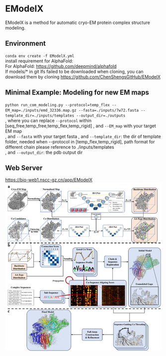 # EModelX
EModelX is a method for automatic cryo-EM protein complex structure modeling.

## Environment
`conda env create -f EModelX.yml`  
install requirement for AlphaFold:  
For AlphaFold: https://github.com/deepmind/alphafold    
If models/* in git lfs failed to be downloaded when cloning, you can download them by cloning https://github.com/ChenShengsGitHub/EModelX  

## Minimal Example: Modeling for new EM maps
`python run_com_modeling.py --protocol=temp_flex --EM_map=./inputs/emd_32336.map.gz --fasta=./inputs/7w72.fasta --template_dir=./inputs/templates --output_dir=./outputs`  
, where you can replace `--protocol` within [seq_free,temp_free,temp_flex,temp_rigid]
, and `--EM_map` with your target EM map  
, and `--fasta` with your target fasta
, and `--template_dir`: the dir of template folder, needed when --protocol in [temp_flex,temp_rigid], path format for different chain please reference to ./inputs/templates  
, and `--output_dir`: the pdb output dir

## Web Server
https://bio-web1.nscc-gz.cn/app/EModelX
![EModelX](outputs/figure1.png)
